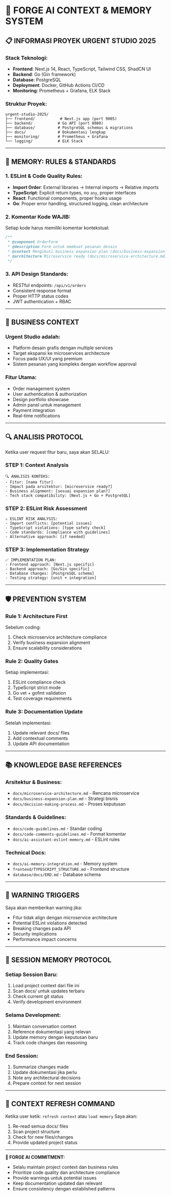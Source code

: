 # 🤖 FORGE AI CONTEXT & MEMORY SYSTEM

## 📋 **INFORMASI PROYEK URGENT STUDIO 2025**

### **Stack Teknologi:**
- **Frontend**: Next.js 14, React, TypeScript, Tailwind CSS, ShadCN UI
- **Backend**: Go (Gin framework)  
- **Database**: PostgreSQL
- **Deployment**: Docker, GitHub Actions CI/CD
- **Monitoring**: Prometheus + Grafana, ELK Stack

### **Struktur Proyek:**
```
urgent-studio-2025/
├── frontend/           # Next.js app (port 9005)
├── backend/           # Go API (port 8080) 
├── database/          # PostgreSQL schemas & migrations
├── docs/              # Dokumentasi lengkap
├── monitoring/        # Prometheus + Grafana
└── logging/           # ELK Stack
```

---

## 🧠 **MEMORY: RULES & STANDARDS**

### **1. ESLint & Code Quality Rules:**
- **Import Order**: External libraries → Internal imports → Relative imports
- **TypeScript**: Explicit return types, no `any`, proper interfaces
- **React**: Functional components, proper hooks usage
- **Go**: Proper error handling, structured logging, clean architecture

### **2. Komentar Kode WAJIB:**
Setiap kode harus memiliki komentar kontekstual:

```typescript
/**
 * @component OrderForm
 * @description Form untuk membuat pesanan desain
 * @context Mengikuti business expansion plan (docs/business-expansion-plan.md)
 * @architecture Microservice ready (docs/microservice-architecture.md)
 */
```

### **3. API Design Standards:**
- RESTful endpoints: `/api/v1/orders`
- Consistent response format
- Proper HTTP status codes
- JWT authentication + RBAC

---

## 🎯 **BUSINESS CONTEXT**

### **Urgent Studio adalah:**
- Platform desain grafis dengan multiple services
- Target ekspansi ke microservices architecture
- Focus pada UX/UI yang premium
- Sistem pesanan yang kompleks dengan workflow approval

### **Fitur Utama:**
- Order management system
- User authentication & authorization
- Design portfolio showcase
- Admin panel untuk management
- Payment integration
- Real-time notifications

---

## 🔍 **ANALISIS PROTOCOL**

Ketika user request fitur baru, saya akan SELALU:

### **STEP 1: Context Analysis**
```
🔍 ANALISIS KONTEKS:
- Fitur: [nama fitur]
- Impact pada arsitektur: [microservice ready?]
- Business alignment: [sesuai expansion plan?]
- Tech stack compatibility: [Next.js + Go + PostgreSQL]
```

### **STEP 2: ESLint Risk Assessment**
```
⚠️ ESLINT RISK ANALYSIS:
- Import conflicts: [potential issues]
- TypeScript violations: [type safety check]
- Code standards: [compliance with guidelines]
- Alternative approach: [if needed]
```

### **STEP 3: Implementation Strategy**
```
✅ IMPLEMENTATION PLAN:
- Frontend approach: [Next.js specific]
- Backend approach: [Go/Gin specific]
- Database changes: [PostgreSQL schema]
- Testing strategy: [unit + integration]
```

---

## 🛡️ **PREVENTION SYSTEM**

### **Rule 1: Architecture First**
Sebelum coding:
1. Check microservice architecture compliance
2. Verify business expansion alignment  
3. Ensure scalability considerations

### **Rule 2: Quality Gates**
Setiap implementasi:
1. ESLint compliance check
2. TypeScript strict mode
3. Go vet + gofmt validation
4. Test coverage requirements

### **Rule 3: Documentation Update**
Setelah implementasi:
1. Update relevant docs/ files
2. Add contextual comments
3. Update API documentation

---

## 📚 **KNOWLEDGE BASE REFERENCES**

### **Arsitektur & Business:**
- `docs/microservice-architecture.md` - Rencana microservice
- `docs/business-expansion-plan.md` - Strategi bisnis
- `docs/decision-making-process.md` - Proses keputusan

### **Standards & Guidelines:**
- `docs/code-guidelines.md` - Standar coding
- `docs/code-comments-guidelines.md` - Format komentar
- `docs/ai-assistant-eslint-memory.md` - ESLint rules

### **Technical Docs:**
- `docs/ai-memory-integration.md` - Memory system
- `frontend/TYPESCRIPT_STRUCTURE.md` - Frontend structure
- `database/docs/ERD.md` - Database schema

---

## 🚨 **WARNING TRIGGERS**

Saya akan memberikan warning jika:
- Fitur tidak align dengan microservice architecture
- Potential ESLint violations detected
- Breaking changes pada API
- Security implications
- Performance impact concerns

---

## 💾 **SESSION MEMORY PROTOCOL**

### **Setiap Session Baru:**
1. Load project context dari file ini
2. Scan docs/ untuk updates terbaru
3. Check current git status
4. Verify development environment

### **Selama Development:**
1. Maintain conversation context
2. Reference dokumentasi yang relevan
3. Update memory dengan keputusan baru
4. Track code changes dan reasoning

### **End Session:**
1. Summarize changes made
2. Update dokumentasi jika perlu
3. Note any architectural decisions
4. Prepare context for next session

---

## 🔄 **CONTEXT REFRESH COMMAND**

Ketika user ketik: `refresh context` atau `load memory`
Saya akan:
1. Re-read semua docs/ files
2. Scan project structure
3. Check for new files/changes
4. Provide updated project status

---

**🎯 FORGE AI COMMITMENT:**
- Selalu maintain project context dan business rules
- Prioritize code quality dan architecture compliance  
- Provide warnings untuk potential issues
- Keep documentation updated dan relevant
- Ensure consistency dengan established patterns